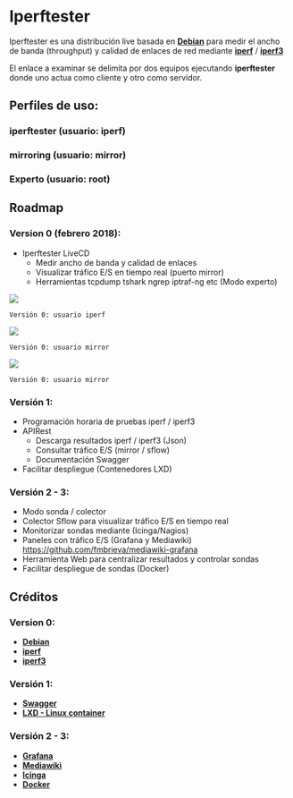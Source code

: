 # Iperftester

Iperftester es una distribución live basada en [**Debian**](https://www.debian.org/) para medir el ancho de banda (throughput) y calidad de enlaces de red mediante [**iperf**](https://sourceforge.net/projects/iperf2/) / [**iperf3**](https://github.com/esnet/iperf#iperf3--a-tcp-udp-and-sctp-network-bandwidth-measurement-tool) 

El enlace a examinar se delimita por dos equipos ejecutando **iperftester** donde uno actua como cliente y otro como servidor.

## Perfiles de uso:

### iperftester (usuario: iperf)

### mirroring (usuario: mirror)

### Experto (usuario: root)

## Roadmap

### Version 0 (febrero 2018):

- Iperftester LiveCD
   - Medir ancho de banda y calidad de enlaces
   - Visualizar tráfico E/S en tiempo real (puerto mirror)
   - Herramientas tcpdump tshark ngrep iptraf-ng etc (Modo experto)

![](https://github.com/fmbrieva/iperftester/blob/master/use_case/iperftester_version_00r04.png?raw=true)

```
Versión 0: usuario iperf 
```

![](https://github.com/fmbrieva/iperftester/blob/master/use_case/iperftester_macrolan_100M_00r01.png?raw=true)

```
Versión 0: usuario mirror
```

![](https://github.com/fmbrieva/iperftester/blob/master/use_case/iperftester_internet_300M_00r01.png?raw=true)

```
Versión 0: usuario mirror
```



### Versión 1:

- Programación horaria de pruebas iperf / iperf3
- APIRest
   - Descarga resultados iperf / iperf3 (Json)
   - Consultar tráfico E/S (mirror / sflow) 
   - Documentación Swagger
- Facilitar despliegue (Contenedores LXD)

### Versión 2 - 3:
- Modo sonda / colector
- Colector Sflow para visualizar tráfico E/S en tiempo real 
- Monitorizar sondas mediante (Icinga/Nagios)
- Paneles con tráfico E/S (Grafana y Mediawiki)
  https://github.com/fmbrieva/mediawiki-grafana
- Herramienta Web para centralizar resultados y controlar sondas
- Facilitar despliegue de sondas (Docker)

## Créditos

### Version 0:
- [**Debian**](https://www.debian.org/)
- [**iperf**](https://sourceforge.net/projects/iperf2/)
- [**iperf3**](https://github.com/esnet/iperf#iperf3--a-tcp-udp-and-sctp-network-bandwidth-measurement-tool)

### Versión 1:
- [**Swagger**](https://swagger.io/)
- [**LXD - Linux container**](https://linuxcontainers.org/lxd/)

### Versión 2 - 3:
- [**Grafana**](https://grafana.com/)
- [**Mediawiki**](https://www.mediawiki.org/wiki/MediaWiki)
- [**Icinga**](https://www.icinga.com/)
- [**Docker**](https://www.docker.com/)
